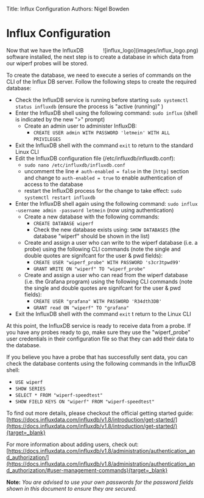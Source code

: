 Title: Influx Configuration
Authors: Nigel Bowden

# Influx Configuration
<div style="float: right;">![influx_logo](images/influx_logo.png)</div>Now that we have the InfluxDB software installed, the next step is to create a database in which data from our wiperf probes will be stored.

To create the database, we need to execute a series of commands on the CLI of the Influx DB server. Follow the following steps to create the required database:

- Check the InfluxDB service is running before starting ```sudo systemctl status influxdb``` (ensure the process is "active (running)" )
- Enter the InfluxDB shell using the following command: ```sudo influx``` (shell is indicated by the new ">" prompt)
    - Create an admin user to administer InfluxDB:
        - ```CREATE USER admin WITH PASSWORD 'letmein' WITH ALL PRIVILEGES```
- Exit the InfluxDB shell with the command ```exit``` to return to the standard Linux CLI
- Edit the InfluxDB configuration file (/etc/influxdb/influxdb.conf):
    - ```sudo nano /etc/influxdb/influxdb.conf```
    - uncomment the line ```# auth-enabled = false``` in the ```[http]``` section and change to ```auth-enabled = true``` to enable authentication of access to the database
    - restart the InfluxDB process for the change to take effect: ```sudo systemctl restart influxdb```
- Enter the InfluxDB shell again using the following command: ```sudo influx -username admin -password letmein``` (now using authentication)
    - Create a new database with the following commands:
        - ```CREATE DATABASE wiperf```
        - Check the new database exists using: ```SHOW DATABASES``` (the database "wiperf" should be shown in the list)
    - Create and assign a user who can write to the wiperf database (i.e. a probe) using the following CLI commands (note the single and double quotes are signifcant for the user & pwd fields):
        - ```CREATE USER "wiperf_probe" WITH PASSWORD 's3cr3tpwd99'```
        - ```GRANT WRITE ON "wiperf" TO "wiperf_probe"```
    - Create and assign a user who can read from the wiperf database (i.e. the Grafana program) using the following CLI commands (note the single and double quotes are signifcant for the user & pwd fields):
        - ```CREATE USER "grafana" WITH PASSWORD 'R34dth3DB'```
        - ```GRANT read ON "wiperf" TO "grafana"```
- Exit the InfluxDB shell with the command ```exit``` t return to the Linux CLI

At this point, the InfluxDB service is ready to receive data from a probe. If you have any probes ready to go, make sure they use the "wiperf_probe" user credentials in their configuration file so that they can add their data to the database.

If you believe you have a probe that has successfully sent data, you can check the database contents using the following commands in the InfluxDB shell:

 - ```USE wiperf```
 - ```SHOW SERIES```
 - ```SELECT * FROM "wiperf-speedtest"```
 - ```SHOW FIELD KEYS ON "wiperf" FROM "wiperf-speedtest"```

To find out more details, please checkout the official getting started guide: [https://docs.influxdata.com/influxdb/v1.8/introduction/get-started/](https://docs.influxdata.com/influxdb/v1.8/introduction/get-started/){target=_blank}

For more information about adding users, check out: [https://docs.influxdata.com/influxdb/v1.8/administration/authentication_and_authorization/](https://docs.influxdata.com/influxdb/v1.8/administration/authentication_and_authorization/#user-management-commands){target=_blank}


__Note:__ *You are advised to use your own passwords for the password fields shown in this document to ensure they are secured.*